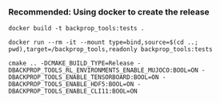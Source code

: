 ### Recommended: Using docker to create the release
```
docker build -t backprop_tools:tests .
```
```
docker run --rm -it --mount type=bind,source=$(cd ..; pwd),target=/backprop_tools,readonly backprop_tools:tests
```
```
cmake .. -DCMAKE_BUILD_TYPE=Release -DBACKPROP_TOOLS_RL_ENVIRONMENTS_ENABLE_MUJOCO:BOOL=ON -DBACKPROP_TOOLS_ENABLE_TENSORBOARD:BOOL=ON -DBACKPROP_TOOLS_ENABLE_HDF5:BOOL=ON -DBACKPROP_TOOLS_ENABLE_CLI11:BOOL=ON
```
